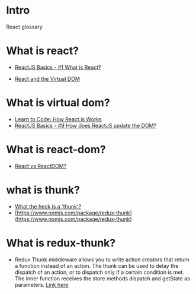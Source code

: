 # Intro
React glossary

# What is react?
* [ReactJS Basics - #1 What is React?](https://www.youtube.com/watch?v=JPT3bFIwJYA)

* [React and the Virtual DOM](https://www.youtube.com/watch?v=BYbgopx44vo)

# What is virtual dom?
* [Learn to Code: How React.js Works](https://www.youtube.com/watch?v=mLMfx8BEt8g)
* [ReactJS Basics - #9 How does ReactJS update the DOM?](https://www.youtube.com/watch?v=Iw2BLUjQo1E)

# What is react-dom?
* [React vs ReactDOM?](https://stackoverflow.com/questions/34114350/react-vs-reactdom)

# what is thunk?
* [What the heck is a 'thunk'?](https://daveceddia.com/what-is-a-thunk/)
* [https://www.npmjs.com/package/redux-thunk](https://www.npmjs.com/package/redux-thunk)

# What is redux-thunk?
* Redux Thunk middleware allows you to write action creators that return a function instead of an action. The thunk can be used to delay the dispatch of an action, or to dispatch only if a certain condition is met. The inner function receives the store methods dispatch and getState as parameters. [Link here](https://www.npmjs.com/package/redux-thunk)
